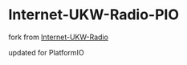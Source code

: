 # Internet-UKW-Radio-PIO

fork from [Internet-UKW-Radio](https://github.com/MakeMagazinDE/Internet-UKW-Radio)

updated for PlatformIO

